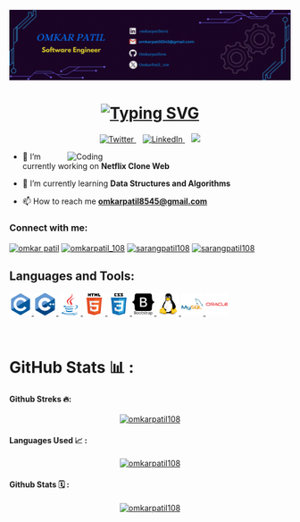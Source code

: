 ![Header](./Banner_image.gif)

<p align="center">
  <h1 align="center">
    <a href="https://github.com/Omkarpatil108?tab=repositories"><img src="https://readme-typing-svg.demolab.com?font=Fira+Code&weight=800&size=35&duration=4000&pause=1000&center=true&vCenter=true&width=800&lines=An+Enthusiastic+Learner;Web+Developer;Software+Engineer;Passionate+Developer+and+Programmer" alt="Typing SVG" /></a>
  </h1>
</p>

<div align="center">

  <a href="https://www.twitter.com/OmkarPatil_108" target="__blank"><img src="https://img.shields.io/twitter/follow/OmkarPatil?style=social" alt="Twitter">
  </a>&nbsp;&nbsp;
  <a href="https://www.linkedin.com/in/omkarpatil8545/" target="_blank"><img src="https://img.shields.io/badge/LinkedIn-%230077B5.svg?&style=flat-square&logo=linkedin&logoColor=white" alt="LinkedIn">
  </a>&nbsp;&nbsp;
  <a href="https://omkarpatil8545@gmail.com/#inbox?compose=new" target="blank">
    <img src="https://img.shields.io/badge/omkarpatil8545%40gmail.com-D14836?&style=flat-square&logo=gmail&logoColor=white" />       
  </a>


</div>








<img align="right" alt="Coding" width="400" src="https://camo.githubusercontent.com/c1dcb74cc1c1835b1d716f5051499a2814c683c806b15f04b0eba492863703e9/68747470733a2f2f63646e2e6472696262626c652e636f6d2f75736572732f3733303730332f73637265656e73686f74732f363538313234332f6176656e746f2e676966">

<!--<p align="left"> <img src="https://komarev.com/ghpvc/?username=omkarpatil108&label=Profile%20views&color=0e75b6&style=flat" alt="omkarpatil108" /> </p>-->

- 🔭 I’m currently working on **Netflix Clone Web**

- 🌱 I’m currently learning **Data Structures and Algorithms**

- 📫 How to reach me **omkarpatil8545@gmail.com** 

<h3 align="left">Connect with me:</h3>
<p align="left">
<a href="https://www.linkedin.com/in/omkarpatil8545/" target="blank"><img align="center" src="https://raw.githubusercontent.com/rahuldkjain/github-profile-readme-generator/master/src/images/icons/Social/linked-in-alt.svg" alt="omkar patil" height="30" width="40" /></a>
<a href="https://twitter.com/omkarpatil_108" target="blank"><img align="center" src="https://raw.githubusercontent.com/rahuldkjain/github-profile-readme-generator/master/src/images/icons/Social/twitter.svg" alt="omkarpatil_108" height="30" width="40" /></a>
<a href="https://www.hackerrank.com/sarangpatil108?hr_r=1" target="blank"><img align="center" src="https://raw.githubusercontent.com/rahuldkjain/github-profile-readme-generator/master/src/images/icons/Social/hackerrank.svg" alt="sarangpatil108" height="30" width="40" /></a>
<a href="https://auth.geeksforgeeks.org/user/sarangpatil108" target="blank"><img align="center" src="https://raw.githubusercontent.com/rahuldkjain/github-profile-readme-generator/master/src/images/icons/Social/geeks-for-geeks.svg" alt="sarangpatil108" height="30" width="40" /></a>


</p>



<h2 align="left">Languages and Tools:</h2>
<p align="left"> 
 <a href="https://www.cprogramming.com/" target="_blank" rel="noreferrer"> <img src="https://raw.githubusercontent.com/devicons/devicon/master/icons/c/c-original.svg" alt="c" width="40" height="40"/> </a> 
 <a href="https://www.w3schools.com/cpp/" target="_blank" rel="noreferrer"> <img src="https://raw.githubusercontent.com/devicons/devicon/master/icons/cplusplus/cplusplus-original.svg" alt="cplusplus" width="40" height="40"/> </a> 
 <a href="https://www.java.com" target="_blank" rel="noreferrer"> <img src="https://raw.githubusercontent.com/devicons/devicon/master/icons/java/java-original.svg" alt="java" width="40" height="40"/> </a>  
 <a href="https://www.w3.org/html/" target="_blank" rel="noreferrer"> <img src="https://raw.githubusercontent.com/devicons/devicon/master/icons/html5/html5-original-wordmark.svg" alt="html5" width="40" height="40"/> </a> 
 <a href="https://www.w3schools.com/css/" target="_blank" rel="noreferrer"> <img src="https://raw.githubusercontent.com/devicons/devicon/master/icons/css3/css3-original-wordmark.svg" alt="css3" width="40" height="40"/> </a> 
 <a href="https://getbootstrap.com" target="_blank" rel="noreferrer"> <img src="https://raw.githubusercontent.com/devicons/devicon/master/icons/bootstrap/bootstrap-plain-wordmark.svg" alt="bootstrap" width="40" height="40"/> </a> 
 <a href="https://www.linux.org/" target="_blank" rel="noreferrer"> <img src="https://raw.githubusercontent.com/devicons/devicon/master/icons/linux/linux-original.svg" alt="linux" width="40" height="40"/> </a> 
 <a href="https://www.mysql.com/" target="_blank" rel="noreferrer"> <img src="https://raw.githubusercontent.com/devicons/devicon/master/icons/mysql/mysql-original-wordmark.svg" alt="mysql" width="40" height="40"/> </a> 
 <a href="https://www.oracle.com/" target="_blank" rel="noreferrer"> <img src="https://raw.githubusercontent.com/devicons/devicon/master/icons/oracle/oracle-original.svg" alt="oracle" width="40" height="40"/> </a> </p>

 <br>

# GitHub Stats 📊 :
#### Github Streks 🔥:
<div align="center">
  <a href="https://github.com/Omkarpatil108?tab=repositories">
    <img src="https://github-readme-streak-stats.herokuapp.com/?user=omkarpatil108&show_icons=true&count_private=true&theme=gruvbox&border=DDDAD5&stroke=DBDDD3&ring=FEFEFE&dates=F0F4F0&currStreakNum=DDBE28&border=DDDAD5&currStreakLabel=DDBE28&border_radius=20&background=0d1117" alt="omkarpatil108" />
  </a>
</div>


#### Languages Used 📈 :

<div align="center">
  <a href="https://github.com/Omkarpatil108?tab=repositories">
    <img src="https://github-readme-stats.vercel.app/api/top-langs?username=omkarpatil108&show_icons=true&count_private=true&theme=transparent&border_color=DDDAD5&text_color=e6b400&icon_color=D24939&title_color=D24939&ring_color=D24939&include_all_commits=true&border_radius=20" alt="omkarpatil108" />
  </a>
</div>

#### Github Stats 🗓️ : 

<div align="center">
  <a href="https://github.com/Omkarpatil108?tab=repositories">
    <img src="https://github-readme-stats.vercel.app/api?username=omkarpatil108&show_icons=true&theme=transparent&border_color=DDDAD5&text_color=e6b400&icon_color=D24939&title_color=D24939&ring_color=D24939&include_all_commits=true&border_radius=20" alt="omkarpatil108" />
  </a>
</div>








